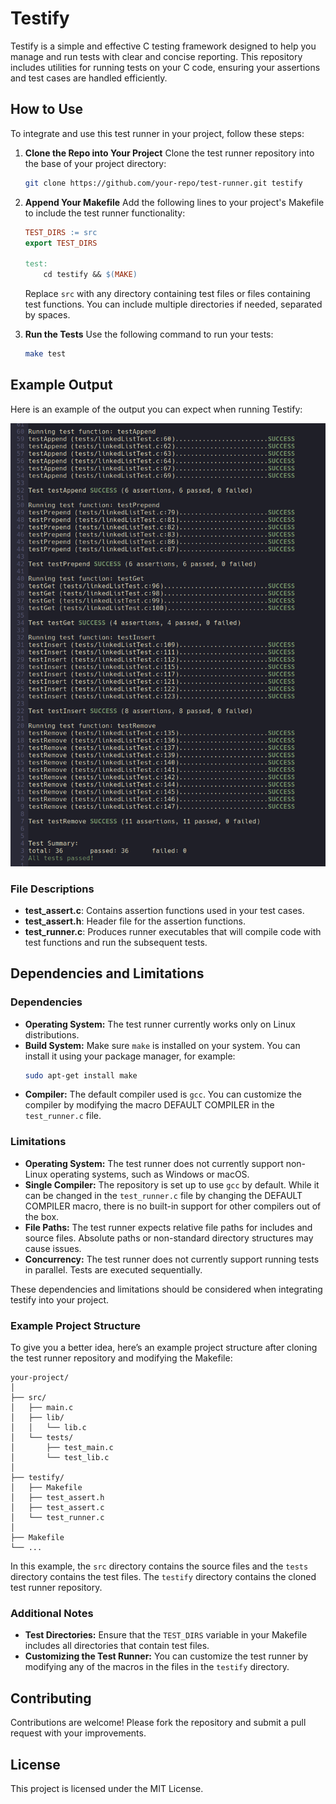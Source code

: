 # Testify

Testify is a simple and effective C testing framework designed to help you manage and run tests with clear and concise reporting. This repository includes utilities for running tests on your C code, ensuring your assertions and test cases are handled efficiently.

## How to Use

To integrate and use this test runner in your project, follow these steps:

1. **Clone the Repo into Your Project**
   Clone the test runner repository into the base of your project directory:
   ```sh
   git clone https://github.com/your-repo/test-runner.git testify
   ```

2. **Append Your Makefile**
   Add the following lines to your project's Makefile to include the test runner functionality:
   ```makefile
   TEST_DIRS := src
   export TEST_DIRS

   test:
       cd testify && $(MAKE)
   ```
   Replace `src` with any directory containing test files or files containing test functions. You can include multiple directories if needed, separated by spaces.

3. **Run the Tests**
   Use the following command to run your tests:
   ```sh
   make test
   ```
## Example Output

Here is an example of the output you can expect when running Testify:

![Testify screenshot](https://github.com/conorgolden1/testify/blob/main/screenshots/output.png?raw=true)


### File Descriptions

- **test_assert.c**: Contains assertion functions used in your test cases.
- **test_assert.h**: Header file for the assertion functions.
- **test_runner.c**: Produces runner executables that will compile code with test functions and run the subsequent tests.

## Dependencies and Limitations

### Dependencies

- **Operating System:** The test runner currently works only on Linux distributions.
- **Build System:** Make sure `make` is installed on your system. You can install it using your package manager, for example:
  ```sh
  sudo apt-get install make
  ```
- **Compiler:** The default compiler used is `gcc`. You can customize the compiler by modifying the macro DEFAULT COMPILER in the `test_runner.c` file.

### Limitations

- **Operating System:** The test runner does not currently support non-Linux operating systems, such as Windows or macOS.
- **Single Compiler:** The repository is set up to use `gcc` by default. While it can be changed in the `test_runner.c` file by changing the DEFAULT COMPILER macro, there is no built-in support for other compilers out of the box.
- **File Paths:** The test runner expects relative file paths for includes and source files. Absolute paths or non-standard directory structures may cause issues.
- **Concurrency:** The test runner does not currently support running tests in parallel. Tests are executed sequentially.

These dependencies and limitations should be considered when integrating testify into your project.

### Example Project Structure

To give you a better idea, here’s an example project structure after cloning the test runner repository and modifying the Makefile:

```
your-project/
│
├── src/
│   ├── main.c
│   ├── lib/
│   │   └── lib.c
│   └── tests/
│       ├── test_main.c
│       └── test_lib.c
│
├── testify/
│   ├── Makefile
│   ├── test_assert.h
│   ├── test_assert.c
│   └── test_runner.c
│
├── Makefile
└── ...
```

In this example, the `src` directory contains the source files and the `tests` directory contains the test files. The `testify` directory contains the cloned test runner repository.

### Additional Notes

- **Test Directories:** Ensure that the `TEST_DIRS` variable in your Makefile includes all directories that contain test files.
- **Customizing the Test Runner:** You can customize the test runner by modifying any of the macros in the files in the `testify` directory.

## Contributing

Contributions are welcome! Please fork the repository and submit a pull request with your improvements.

## License

This project is licensed under the MIT License.
